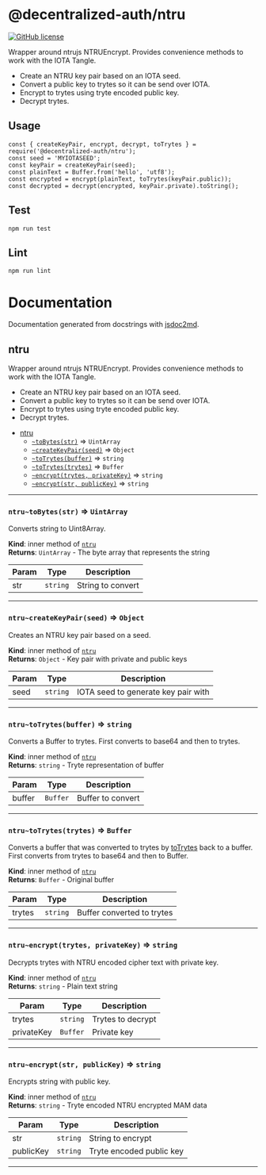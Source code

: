 # @decentralized-auth/ntru

[![GitHub license](https://img.shields.io/badge/license-Apache%202.0-blue.svg)](https://raw.githubusercontent.com/alliander/decentralized-auth/master/decentralized-auth/shared-libs/ntru/LICENSE)

Wrapper around ntrujs NTRUEncrypt. Provides convenience methods to work with the IOTA Tangle.

- Create an NTRU key pair based on an IOTA seed.
- Convert a public key to trytes so it can be send over IOTA.
- Encrypt to trytes using tryte encoded public key.
- Decrypt trytes.

## Usage

```
const { createKeyPair, encrypt, decrypt, toTrytes } = require('@decentralized-auth/ntru');
const seed = 'MYIOTASEED';
const keyPair = createKeyPair(seed);
const plainText = Buffer.from('hello', 'utf8');
const encrypted = encrypt(plainText, toTrytes(keyPair.public));
const decrypted = decrypt(encrypted, keyPair.private).toString();
```

## Test

```
npm run test
```

## Lint

```
npm run lint
```

# Documentation

Documentation generated from docstrings with [jsdoc2md](https://www.npmjs.com/package/jsdoc-to-markdown).

<a name="module_ntru"></a>

## ntru
Wrapper around ntrujs NTRUEncrypt. Provides convenience methods to work with
the IOTA Tangle.

- Create an NTRU key pair based on an IOTA seed.
- Convert a public key to trytes so it can be send over IOTA.
- Encrypt to trytes using tryte encoded public key.
- Decrypt trytes.


* [ntru](#module_ntru)
    * [`~toBytes(str)`](#module_ntru..toBytes) ⇒ <code>UintArray</code>
    * [`~createKeyPair(seed)`](#module_ntru..createKeyPair) ⇒ <code>Object</code>
    * [`~toTrytes(buffer)`](#module_ntru..toTrytes) ⇒ <code>string</code>
    * [`~toTrytes(trytes)`](#module_ntru..toTrytes) ⇒ <code>Buffer</code>
    * [`~encrypt(trytes, privateKey)`](#module_ntru..encrypt) ⇒ <code>string</code>
    * [`~encrypt(str, publicKey)`](#module_ntru..encrypt) ⇒ <code>string</code>


* * *

<a name="module_ntru..toBytes"></a>

### `ntru~toBytes(str)` ⇒ <code>UintArray</code>
Converts string to Uint8Array.

**Kind**: inner method of [<code>ntru</code>](#module_ntru)  
**Returns**: <code>UintArray</code> - The byte array that represents the string  

| Param | Type | Description |
| --- | --- | --- |
| str | <code>string</code> | String to convert |


* * *

<a name="module_ntru..createKeyPair"></a>

### `ntru~createKeyPair(seed)` ⇒ <code>Object</code>
Creates an NTRU key pair based on a seed.

**Kind**: inner method of [<code>ntru</code>](#module_ntru)  
**Returns**: <code>Object</code> - Key pair with private and public keys  

| Param | Type | Description |
| --- | --- | --- |
| seed | <code>string</code> | IOTA seed to generate key pair with |


* * *

<a name="module_ntru..toTrytes"></a>

### `ntru~toTrytes(buffer)` ⇒ <code>string</code>
Converts a Buffer to trytes.
First converts to base64 and then to trytes.

**Kind**: inner method of [<code>ntru</code>](#module_ntru)  
**Returns**: <code>string</code> - Tryte representation of buffer  

| Param | Type | Description |
| --- | --- | --- |
| buffer | <code>Buffer</code> | Buffer to convert |


* * *

<a name="module_ntru..toTrytes"></a>

### `ntru~toTrytes(trytes)` ⇒ <code>Buffer</code>
Converts a buffer that was converted to trytes by [toTrytes](toTrytes)
back to a buffer.
First converts from trytes to base64 and then to Buffer.

**Kind**: inner method of [<code>ntru</code>](#module_ntru)  
**Returns**: <code>Buffer</code> - Original buffer  

| Param | Type | Description |
| --- | --- | --- |
| trytes | <code>string</code> | Buffer converted to trytes |


* * *

<a name="module_ntru..encrypt"></a>

### `ntru~encrypt(trytes, privateKey)` ⇒ <code>string</code>
Decrypts trytes with NTRU encoded cipher text with private key.

**Kind**: inner method of [<code>ntru</code>](#module_ntru)  
**Returns**: <code>string</code> - Plain text string  

| Param | Type | Description |
| --- | --- | --- |
| trytes | <code>string</code> | Trytes to decrypt |
| privateKey | <code>Buffer</code> | Private key |


* * *

<a name="module_ntru..encrypt"></a>

### `ntru~encrypt(str, publicKey)` ⇒ <code>string</code>
Encrypts string with public key.

**Kind**: inner method of [<code>ntru</code>](#module_ntru)  
**Returns**: <code>string</code> - Tryte encoded NTRU encrypted MAM data  

| Param | Type | Description |
| --- | --- | --- |
| str | <code>string</code> | String to encrypt |
| publicKey | <code>string</code> | Tryte encoded public key |


* * *

